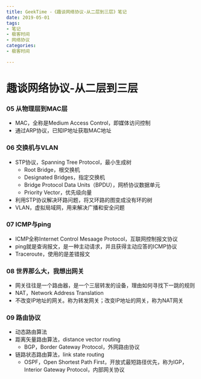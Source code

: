 ```yaml
---
title: GeekTime -《趣谈网络协议-从二层到三层》笔记
date: 2019-05-01
tags:
- 笔记
- 极客时间
- 网络协议
categories:
- 极客时间

---
```


# 趣谈网络协议-从二层到三层

### 05 从物理层到MAC层

- MAC，全称是Medium Access Control，即媒体访问控制
- 通过ARP协议，已知IP地址获取MAC地址

### 06 交换机与VLAN

- STP协议，Spanning Tree Protocol，最小生成树
  - Root Bridge，根交换机
  - Designated Bridges，指定交换机
  - Bridge Protocol Data Units（BPDU），网桥协议数据单元
  - Priority Vector，优先级向量
- 利用STP协议解决环路问题，将又环路的图变成没有环的树
- VLAN，虚拟局域网，用来解决广播和安全问题

### 07 ICMP与ping

- ICMP全称Internet Control Mesaage Protocol，互联网控制报文协议
- ping就是查询报文，是一种主动请求，并且获得主动应答的ICMP协议
- Traceroute，使用的是差错报文

### 08 世界那么大，我想出网关

- 网关往往是一个路由器，是一个三层转发的设备，理由如何寻找下一跳的规则
- NAT，Network Address Translation
- 不改变IP地址的网关。称为转发网关；改变IP地址的网关，称为NAT网关

### 09 路由协议

- 动态路由算法
- 距离矢量路由算法，distance vector routing
  - BGP，Border Gateway Protocol，外网路由协议
- 链路状态路由算法，link state routing
  - OSPF，Open Shortest Path First，开放式最短路径优先，称为IGP，Interior Gateway Protocol，内部网关协议